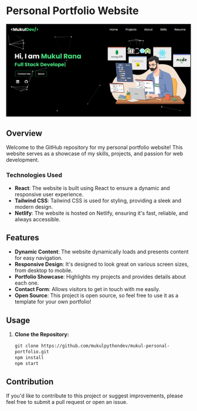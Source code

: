 # Personal Portfolio Website

![Website Preview](screenshot.png)

## Overview

Welcome to the GitHub repository for my personal portfolio website! This website serves as a showcase of my skills, projects, and passion for web development.

### Technologies Used

- **React**: The website is built using React to ensure a dynamic and responsive user experience.
- **Tailwind CSS**: Tailwind CSS is used for styling, providing a sleek and modern design.
- **Netlify**: The website is hosted on Netlify, ensuring it's fast, reliable, and always accessible.

## Features

- **Dynamic Content**: The website dynamically loads and presents content for easy navigation.
- **Responsive Design**: It's designed to look great on various screen sizes, from desktop to mobile.
- **Portfolio Showcase**: Highlights my projects and provides details about each one.
- **Contact Form**: Allows visitors to get in touch with me easily.
- **Open Source**: This project is open source, so feel free to use it as a template for your own portfolio!

## Usage

1. **Clone the Repository:**

   ```shell
   git clone https://github.com/mukulpythondev/mukul-personal-portfolio.git 
   npm install
   npm start

## Contribution
If you'd like to contribute to this project or suggest improvements, please 
feel free to submit a pull request or open an issue.

